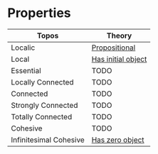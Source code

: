 # Properties

| Topos | Theory |
|-|-|
| Localic | [Propositional](https://ncatlab.org/nlab/show/localic+topos#the_connection_with_propositional_logic) |
| Local | [Has initial object](./properties/adjunction.md#global-sections) |
| Essential | TODO |
| Locally Connected | TODO |
| Connected | TODO |
| Strongly Connected | TODO |
| Totally Connected | TODO |
| Cohesive | TODO |
| Infinitesimal Cohesive | [Has zero object](./properties/adjunction.md#global-sections) |

<!-- | Geometric Morphism | ... | -->
